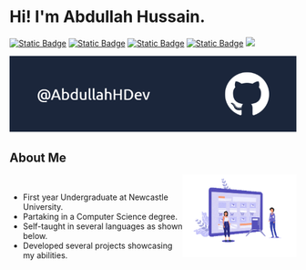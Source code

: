<h1 align="left"><b>Hi! I'm Abdullah Hussain.</b></h1>
<p align="left">
    <a href="https://github.com/AbdullahHDev/AbdullahHDev"><img alt="Static Badge" src="https://img.shields.io/badge/status-in_progress-green"></a>
    <a href="https://github.com/python/cpython"><img alt="Static Badge" src="https://img.shields.io/badge/Python-3.10-red"></a>  
    <a href="https://github.com/openjdk/jdk"><img alt="Static Badge" src="https://img.shields.io/badge/Java_SE-22-pink"></a>  
    <a href="https://github.com/ethereum/solidity"><img alt="Static Badge" src="https://img.shields.io/badge/Solidity-v0.8.18-orange"></a> 
    <a href="https://github.com/AbdullahHDev/AbdullahHDev"><img src="https://img.shields.io/github/stars/AbdullahHDev/AbdullahHDev.svg"></a>
</p>  
</p>  
<p align="left">
  <img src="assets\top-banner.png" alt="top-banner" />
</p>

## **About Me**
<picture><img align="right" src="assets/computer-anm.gif" width = 200px></picture>
<br>

- First year Undergraduate at Newcastle University.
- Partaking in a Computer Science degree.
- Self-taught in several languages as shown below.
- Developed several projects showcasing my abilities.

<br><br>

##

